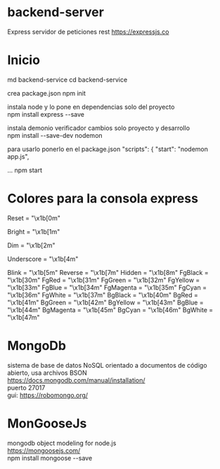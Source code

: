 # backend-server
Express
servidor de peticiones rest
https://expressjs.co

# Inicio
md backend-service
cd backend-service

crea package.json
npm init 

instala node y lo pone en dependencias solo del proyecto</br>
npm install express --save

instala demonio verificador cambios solo proyecto y desarrollo </br>
npm install --save-dev nodemon

para usarlo ponerlo en el package.json
  "scripts": {
    "start": "nodemon app.js",

  ...
  npm start

# Colores para la consola express
Reset = "\x1b[0m"

Bright = "\x1b[1m"

Dim = "\x1b[2m"

Underscore = "\x1b[4m"

Blink = "\x1b[5m"
Reverse = "\x1b[7m"
Hidden = "\x1b[8m"
FgBlack = "\x1b[30m"
FgRed = "\x1b[31m"
FgGreen = "\x1b[32m"
FgYellow = "\x1b[33m"
FgBlue = "\x1b[34m"
FgMagenta = "\x1b[35m"
FgCyan = "\x1b[36m"
FgWhite = "\x1b[37m"
BgBlack = "\x1b[40m"
BgRed = "\x1b[41m"
BgGreen = "\x1b[42m"
BgYellow = "\x1b[43m"
BgBlue = "\x1b[44m"
BgMagenta = "\x1b[45m"
BgCyan = "\x1b[46m"
BgWhite = "\x1b[47m"


# MongoDb
sistema de base de datos NoSQL orientado a documentos de código abierto, usa archivos BSON</br>
https://docs.mongodb.com/manual/installation/</br>
puerto 27017</br>
gui: https://robomongo.org/

# MonGooseJs
mongodb object modeling for node.js</br>
https://mongoosejs.com/</br>
npm install mongoose --save

